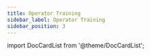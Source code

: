 ```yaml
---
title: Operator Training
sidebar_label: Operator Training
sidebar_position: 3
---
```


import DocCardList from '@theme/DocCardList';

<DocCardList />
